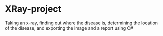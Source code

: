 # XRay-project
Taking an x-ray, finding out where the disease is, determining the location of the disease, and exporting the image and a report using C#
